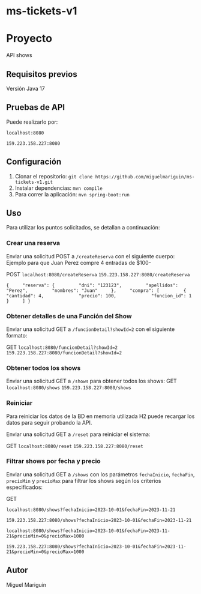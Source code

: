 # ms-tickets-v1
Proyecto
===================

API shows

Requisitos previos
------------------

Versión Java 17

Pruebas de API
------------------
Puede realizarlo por:

`localhost:8080`

`159.223.158.227:8080`

Configuración
-------------

1.  Clonar el repositorio: `git clone https://github.com/miguelmariguin/ms-tickets-v1.git`
2.  Instalar dependencias: `mvn compile`
3.  Para correr la aplicación: `mvn spring-boot:run`

Uso
---

Para utilizar los puntos solicitados, se detallan a continuación:

### Crear una reserva

Enviar una solicitud POST a `/createReserva` con el siguiente cuerpo:
Ejemplo para que Juan Perez compre 4 entradas de $100-

POST
`localhost:8080/createReserva`
`159.223.158.227:8080/createReserva `
 
`{     "reserva": {         "dni": "123123",         "apellidos": "Perez",         "nombres": "Juan"     },     "compra": [         {             "cantidad": 4,             "precio": 100,             "funcion_id": 1         }     ] }`

### Obtener detalles de una Función del Show

Enviar una solicitud GET a `/funcionDetail?showId=2` con el siguiente formato:

GET 
`localhost:8080/funcionDetail?showId=2`
`159.223.158.227:8080/funcionDetail?showId=2`

### Obtener todos los shows

Enviar una solicitud GET a `/shows` para obtener todos los shows:
GET
`localhost:8080/shows`
`159.223.158.227:8080/shows`

### Reiniciar
Para reiniciar los datos de la BD en memoria utilizada H2 puede recargar los datos para seguir probando la API.

Enviar una solicitud GET a `/reset` para reiniciar el sistema:

GET
`localhost:8080/reset`
`159.223.158.227:8080/reset`

### Filtrar shows por fecha y precio

Enviar una solicitud GET a `/shows` con los parámetros `fechaInicio`, `fechaFin`, `precioMin` y `precioMax` para filtrar los shows según los criterios especificados:

GET

`localhost:8080/shows?fechaInicio=2023-10-01&fechaFin=2023-11-21`

`159.223.158.227:8080/shows?fechaInicio=2023-10-01&fechaFin=2023-11-21`


`localhost:8080/shows?fechaInicio=2023-10-01&fechaFin=2023-11-21&precioMin=0&precioMax=1000`

`159.223.158.227:8080/shows?fechaInicio=2023-10-01&fechaFin=2023-11-21&precioMin=0&precioMax=1000`


Autor
-----

Miguel Mariguin
